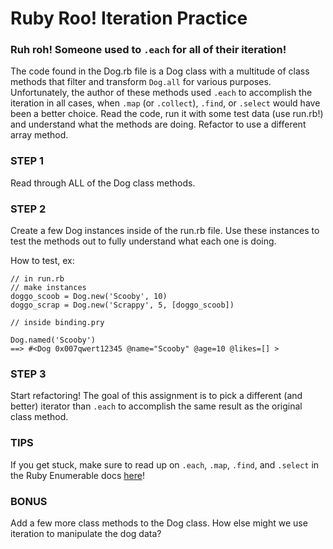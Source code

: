 # Ruby Roo! Iteration Practice

### Ruh roh! Someone used to `.each` for all of their iteration!

The code found in the Dog.rb file is a Dog class with a multitude of class methods that filter and transform `Dog.all` for various purposes. Unfortunately, the author of these methods used `.each` to accomplish the iteration in all cases, when `.map` (or `.collect`), `.find`, or `.select` would have been a better choice. Read the code, run it with some test data (use run.rb!) and understand what the methods are doing. Refactor to use a different array method.

### STEP 1
Read through ALL of the Dog class methods.

### STEP 2
Create a few Dog instances inside of the run.rb file. Use these instances to test the methods out to fully understand what each one is doing.

How to test, ex:
```
// in run.rb
// make instances
doggo_scoob = Dog.new('Scooby', 10)
doggo_scrap = Dog.new('Scrappy', 5, [doggo_scoob])

// inside binding.pry

Dog.named('Scooby') 
==> #<Dog 0x007qwert12345 @name="Scooby" @age=10 @likes=[] >
```

### STEP 3
Start refactoring! The goal of this assignment is to pick a different (and better) iterator than `.each` to accomplish the same result as the original class method.

### TIPS
If you get stuck, make sure to read up on `.each`, `.map`, `.find`, and `.select` in the Ruby Enumerable docs [here]!

### BONUS
Add a few more class methods to the Dog class. How else might we use iteration to manipulate the dog data?


[here]: https://ruby-doc.org/core-2.2.3/Enumerable.html
